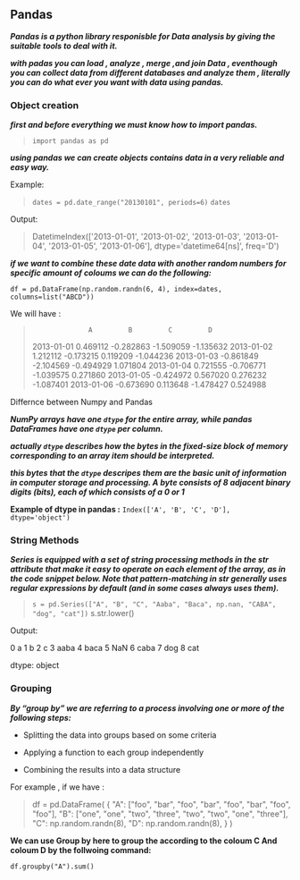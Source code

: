 ## Pandas

***Pandas is a python library responisble for Data analysis by giving the suitable tools to deal with it.***

***with padas you can load , analyze , merge ,and join Data , eventhough you can collect data from different databases and analyze them , literally you can do what ever you want with data using pandas.***


### Object creation

***first and before everything we must know how to import pandas.***

>`import pandas as pd`

***using pandas we can create objects contains data in a very reliable and easy way.***

Example:

>`dates = pd.date_range("20130101", periods=6)`
`dates`

Output:

>DatetimeIndex(['2013-01-01', '2013-01-02', '2013-01-03', '2013-01-04',
               '2013-01-05', '2013-01-06'],
              dtype='datetime64[ns]', freq='D')


***if we want to combine these date data with another random numbers for specific amount of coloums  we can do the following:***

`df = pd.DataFrame(np.random.randn(6, 4), index=dates, columns=list("ABCD"))`

We will have :

>                   A         B         C         D
>2013-01-01  0.469112 -0.282863 -1.509059 -1.135632
>2013-01-02  1.212112 -0.173215  0.119209 -1.044236
>2013-01-03 -0.861849 -2.104569 -0.494929  1.071804
>2013-01-04  0.721555 -0.706771 -1.039575  0.271860
>2013-01-05 -0.424972  0.567020  0.276232 -1.087401
>2013-01-06 -0.673690  0.113648 -1.478427  0.524988


Differnce between Numpy and Pandas


***NumPy arrays have one `dtype` for the entire array, while pandas DataFrames have one `dtype` per column.***

***actually `dtype` describes how the bytes in the fixed-size block of memory corresponding to an array item should be interpreted.***

***this bytes that the `dtype` descripes them are the basic unit of information in computer storage and processing. A byte consists of 8 adjacent binary digits (bits), each of which consists of a 0 or 1***


**Example of dtype in pandas :**
`Index(['A', 'B', 'C', 'D'], dtype='object')`



### String Methods



***Series is equipped with a set of string processing methods in the str attribute that make it easy to operate on each element of the array, as in the code snippet below. Note that pattern-matching in str generally uses regular expressions by default (and in some cases always uses them).***

>`s = pd.Series(["A", "B", "C", "Aaba", "Baca", np.nan, "CABA", "dog", "cat"])`
>s.str.lower()

Output:

0       a
1       b
2       c
3    aaba
4    baca
5     NaN
6    caba
7     dog
8     cat

dtype: object



### Grouping


***By “group by” we are referring to a process involving one or more of the following steps:***

* Splitting the data into groups based on some criteria

* Applying a function to each group independently

* Combining the results into a data structure

For example , if we have :

>df = pd.DataFrame(
    {
        "A": ["foo", "bar", "foo", "bar", "foo", "bar", "foo", "foo"],
        "B": ["one", "one", "two", "three", "two", "two", "one", "three"],
        "C": np.random.randn(8),
        "D": np.random.randn(8),
    }
)



**We can use Group by here to group the according to the coloum C And coloum D by the follwoing command:**

`df.groupby("A").sum()`
